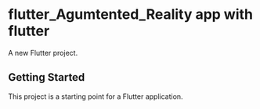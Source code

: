 # flutter_Agumtented_Reality app with flutter

A new Flutter project.

## Getting Started

This project is a starting point for a Flutter application.

